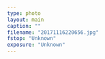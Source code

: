 ```yaml
---
type: photo
layout: main
caption: ""
filename: "20171116220656.jpg"
fstop: "Unknown"
exposure: "Unknown"
---
```

